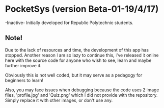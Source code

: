 # PocketSys (version Beta-01-19/4/17)
-Inactive-
Initially developed for Republic Polytechnic students.

## Note!
Due to the lack of resources and time, the development of this app has stopped. Another reason I am so lazy to continue this, I've released it online here with the source code for anyone who wish to see, learn and maybe further improve it.

Obviously this is not well coded, but it may serve as a pedagogy for beginners to learn!

Also, you may face issues when debugging because the code uses 2 image files, 'profile.jpg' and 'Quiz.png' which I did not provide with the repository. Simply replace it with other images, or don't use any.
